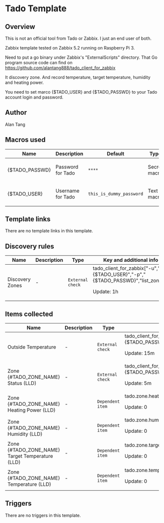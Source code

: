 # Tado Template

## Overview

This is not an official tool from Tado or Zabbix. I just an end user of both.


Zabbix template tested on Zabbix 5.2 running on Raspberry Pi 3.


Need to put a go binary under Zabbix's "ExternalScripts" directory. That Go program source code can find on <https://github.com/alantang888/tado_client_for_zabbix>


It discovery zone. And record temperature, target temperature, humidity and heating power.


 


You need to set marco {$TADO\_USER} and {$TADO\_PASSWD} to your Tado account login and password.

## Author

Alan Tang

## Macros used

|Name|Description|Default|Type|
|----|-----------|-------|----|
|{$TADO_PASSWD}|<p>Password for Tado</p>|`****`|Secret macro|
|{$TADO_USER}|<p>Username for Tado</p>|`this_is_dummy_password`|Text macro|
## Template links

There are no template links in this template.

## Discovery rules

|Name|Description|Type|Key and additional info|
|----|-----------|----|----|
|Discovery Zones|<p>-</p>|`External check`|tado_client_for_zabbix["-u","{$TADO_USER}","-p","{$TADO_PASSWD}","list_zones"]<p>Update: 1h</p>|
## Items collected

|Name|Description|Type|Key and additional info|
|----|-----------|----|----|
|Outside Temperature|<p>-</p>|`External check`|tado_client_for_zabbix["-u","{$TADO_USER}","-p","{$TADO_PASSWD}","outside_temp"]<p>Update: 15m</p>|
|Zone {#TADO_ZONE_NAME} Status (LLD)|<p>-</p>|`External check`|tado_client_for_zabbix["-u","{$TADO_USER}","-p","{$TADO_PASSWD}","zone_status","{#TADO_ZONE_ID}"]<p>Update: 5m</p>|
|Zone {#TADO_ZONE_NAME} Heating Power (LLD)|<p>-</p>|`Dependent item`|tado.zone.heating_power_percentage[{#TADO_ZONE_NAME}]<p>Update: 0</p>|
|Zone {#TADO_ZONE_NAME} Humidity (LLD)|<p>-</p>|`Dependent item`|tado.zone.humidity[{#TADO_ZONE_NAME}]<p>Update: 0</p>|
|Zone {#TADO_ZONE_NAME} Target Temperature (LLD)|<p>-</p>|`Dependent item`|tado.zone.target_temp[{#TADO_ZONE_NAME}]<p>Update: 0</p>|
|Zone {#TADO_ZONE_NAME} Temperature (LLD)|<p>-</p>|`Dependent item`|tado.zone.temp[{#TADO_ZONE_NAME}]<p>Update: 0</p>|
## Triggers

There are no triggers in this template.

